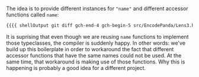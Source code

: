 
The idea is to provide different instances for `"name"` and different accessor functions called `name`:

```diff
{{{{ shellOutput git diff gch-end-4 gch-begin-5 src/EncodePanda/Lens3.hs | sed -e '1,7d' | sed '/^@/d' | sed '/\[-- end snippet\]/d' }}}}
```

It is suprising that even though we are reusing `name` functions to implement those typeclasses, the compiler is suddenly happy. In other words: we've build up this boilerplate in order to workaround the fact that different accessor functions that have the same names could not be used. At the same time, that workaround is making use of those functions. Why this is happening is probably a good idea for a different project.
